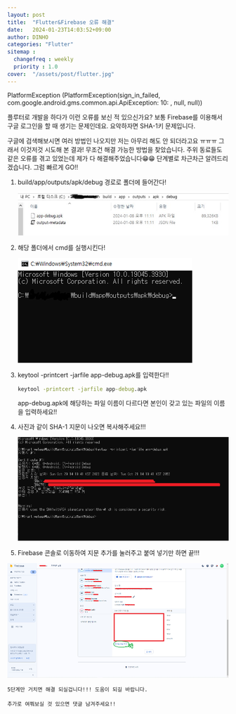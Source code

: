 ```yaml
---
layout: post
title:  "Flutter&Firebase 오류 해결"
date:   2024-01-23T14:03:52+09:00
author: DINHO
categories: "Flutter"
sitemap :
  changefreq : weekly
  priority : 1.0
cover:  "/assets/post/flutter.jpg"
---
```


PlatformException (PlatformException(sign_in_failed, com.google.android.gms.common.api.ApiException: 10: , null, null))

플루터로 개발을 하다가 이런 오류를 보신 적 있으신가요? 보통 Firebase를 이용해서 구글 로그인을 할 때 생기는 문제인데요. 요악하자면 SHA-1키 문제입니다. 

구글에 검색해보시면 여러 방법인 나오지만 저는 아무리 해도 안 되더라고요 ㅠㅠㅠ 그래서 이것저것 시도해 본 결과! 무조건 해결 가능한 방법을 찾았습니다. 주위 동료들도 같은 오류를 겪고 있었는데 제가 다 해결해주었습니다😁😁 단계별로 차근차근 알려드리겠습니다. 그럼 빠르게 GO!!

1. build/app/outputs/apk/debug 경로로 폴더에 들어간다!

    <img src="/assets/post/flt.jpg">

2. 해당 폴더에서 cmd를 실행시킨다!

    <img src="/assets/post/fffff.png">

3. keytool -printcert -jarfile app-debug.apk를 입력한다!!

    ```cmd
    keytool -printcert -jarfile app-debug.apk
    ```

    app-debug.apk에 해당하는 파일 이름이 다르다면 본인이 갖고 있는 파일의 이름을 입력하세요!!

4. 사진과 같이 SHA-1 지문이 나오면 복사해주세요!!!

    <img src="/assets/post/debug.png">

5. Firebase 콘솔로 이동하여 지문 추가를 눌러주고 붙여 넣기만 하면 끝!!!

<img src="/assets/post/sha.png">

    5단계만 거치면 해결 되실겁니다!!! 도움이 되길 바랍니다.

    추가로 여쭤보실 것 있으면 댓글 남겨주세요!!